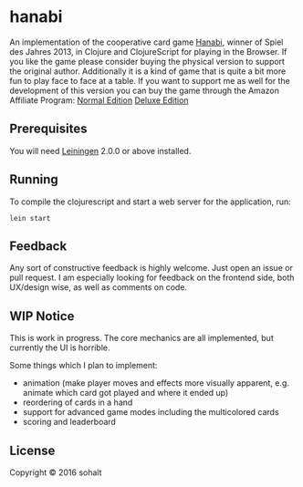 # hanabi

An implementation of the cooperative card game [Hanabi](https://en.wikipedia.org/wiki/Hanabi_%28card_game%29), winner of Spiel des Jahres 2013, in Clojure and ClojureScript for playing in the Browser.
If you like the game please consider buying the physical version to support the original author. Additionally it is a kind of game that is quite a bit more fun to play face to face at a table.
If you want to support me as well for the development of this version you can buy the game through the Amazon Affiliate Program:
[Normal Edition](http://www.amazon.de/gp/product/B009CQLZR0/ref=as_li_tl?ie=UTF8&camp=1638&creative=6742&creativeASIN=B009CQLZR0&linkCode=as2&tag=sohaltnet-21)
[Deluxe Edition](http://www.amazon.de/gp/product/B00ERK4GV8/ref=as_li_tl?ie=UTF8&camp=1638&creative=6742&creativeASIN=B00ERK4GV8&linkCode=as2&tag=sohaltnet-21)

## Prerequisites

You will need [Leiningen][] 2.0.0 or above installed.

[leiningen]: https://github.com/technomancy/leiningen

## Running

To compile the clojurescript and start a web server for the application, run:

    lein start
    
## Feedback

Any sort of constructive feedback is highly welcome. Just open an issue or pull request.
I am especially looking for feedback on the frontend side, both UX/design wise, as well as comments on code.

## WIP Notice

This is work in progress. The core mechanics are all implemented, but currently the UI is horrible.

Some things which I plan to implement:

- animation (make player moves and effects more visually apparent, e.g. animate which card got played and where it ended up)
- reordering of cards in a hand
- support for advanced game modes including the multicolored cards
- scoring and leaderboard

## License

Copyright © 2016 sohalt

